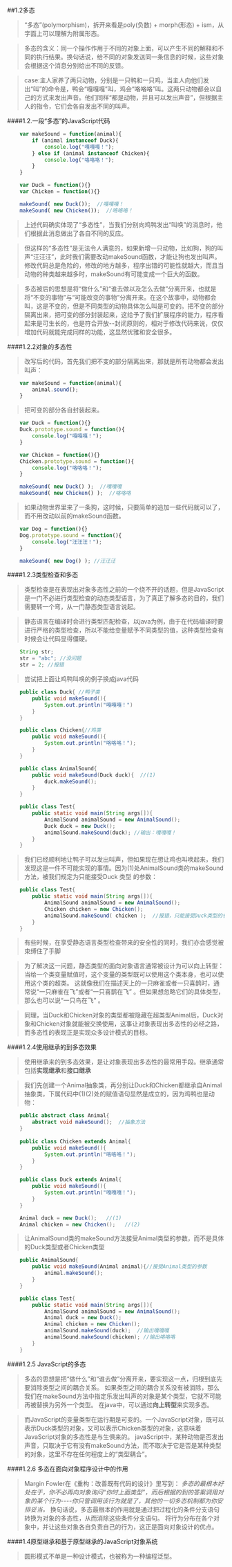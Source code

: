 ##1.2多态

> “多态”(polymorphism)，拆开来看是poly(负数) + morph(形态) + ism，从字面上可以理解为附属形态。

>多态的含义：同一个操作作用于不同的对象上面，可以产生不同的解释和不同的执行结果。换句话说，给不同的对象发送同一条信息的时候，这些对象会根据这个消息分别给出不同的反馈。

>case:主人家养了两只动物，分别是一只鸭和一只鸡，当主人向他们发出“叫”的命令是，鸭会“嘎嘎嘎”叫，鸡会“咯咯咯”叫。这两只动物都会以自己的方式来发出声音。他们同样“都是动物，并且可以发出声音”，但根据主人的指令，它们会各自发出不同的叫声。

####1.2.一段“多态”的JavaScript代码
```javascript
    var makeSound = function(animal){
        if (animal instanceof Duck){
            console.log("嘎嘎嘎！");
        } else if (animal instanceof Chicken){
            console.log("咯咯咯！");
        }
    }

    var Duck = function(){}
    var Chicken = function(){}

    makeSound( new Duck());  //嘎嘎嘎！
    makeSound( new Chicken());  //咯咯咯！
```

>上述代码确实体现了“多态性”，当我们分别向鸡鸭发出“叫唤”的消息时，他们根据此消息做出了各自不同的反应。

>但这样的“多态性”是无法令人满意的，如果新增一只动物，比如狗，狗的叫声“汪汪汪”，此时我们需要改动makeSound函数，才能让狗也发出叫声。修改代码总是危险的，修改的地方越多，程序出错的可能性就越大，而且当动物的种类越来越多时，makeSound有可能变成一个巨大的函数。

>多态被后的思想是将“做什么”和“谁去做以及怎么去做”分离开来，也就是将“不变的事物”与“可能改变的事物”分离开来。在这个故事中，动物都会叫，这是不变的，但是不同类型的动物具体怎么叫是可变的。把不变的部分隔离出来，把可变的部分封装起来，这给予了我们扩展程序的能力，程序看起来是可生长的，也是符合开放--封闭原则的，相对于修改代码来说，仅仅增加代码就能完成同样的功能，这显然优雅和安全很多。

####1.2.2对象的多态性

>改写后的代码，首先我们把不变的部分隔离出来，那就是所有动物都会发出叫声：

```javascript
    var makeSound = function(animal){
        animal.sound();
    }
```

>把可变的部分各自封装起来。

```javascript
    var Duck = function(){}
    Duck.prototype.sound = function(){
        console.log("嘎嘎嘎！");
    }

    var Chicken = function(){}
    Chicken.prototype.sound = function(){
        console.log("咯咯咯！");
    }

    makeSound( new Duck() );  //嘎嘎嘎
    makeSound( new Chicken() );  //咯咯咯
```

>如果动物世界里来了一条狗，这时候，只要简单的追加一些代码就可以了，而不用改动以前的makeSound函数。

```javascript
    var Dog = function(){}
    Dog.prototype.sound = function(){
        console.log("汪汪汪！");
    }

    makeSound( new Dog() ); //汪汪汪
```

####1.2.3类型检查和多态

>类型检查是在表现出对象多态性之前的一个绕不开的话题，但是JavaScript是一门不必进行类型检查的动态类型语言，为了真正了解多态的目的，我们需要转一个弯，从一门静态类型语言说起。

>静态语言在编译时会进行类型匹配检查，以java为例，由于在代码编译时要进行严格的类型检查，所以不能给变量赋予不同类型的值，这种类型检查有时候会让代码显得僵硬。

```java
    String str;
    str = "abc"; //没问题
    str = 2; //报错
```

>尝试把上面让鸡鸭叫唤的例子换成java代码

```java
    public class Duck{ //鸭子类
        public void makeSound(){
            System.out.println("嘎嘎嘎！")
        }
    }

    public class Chicken{//鸡类
        public void makeSound(){
            System.out.println("咯咯咯！");
        }
    }

    public class AnimalSound{
        public void makeSound(Duck duck){  //(1)
            duck.makeSound();
        }
    }

    public class Test{
        public static void main(String args[]){
            AnimalSound animalSound = new AnimalSound();
            Duck duck = new Duck();
            animalSound.makeSound(duck); //输出：嘎嘎嘎！
        }
    }
```

>我们已经顺利地让鸭子可以发出叫声，但如果现在想让鸡也叫唤起来，我们发现这是一件不可能实现的事情。因为(1)处AnimalSound类的makeSound方法，被我们规定为只能接受Duck 类型
的参数：

```java
    public class Test{
        public static void main(String args[]){
            AnimalSound animalSound = new AnimalSound();
            Chicken chicken = new Chicken();
            animalSound.makeSound( chicken );  //报错，只能接受Duck类型的参数
        }
    }
```

>有些时候，在享受静态语言类型检查带来的安全性的同时，我们亦会感觉被束缚住了手脚

>为了解决这一问题，静态类型的面向对象语言通常被设计为可以向上转型：当给一个类变量赋值时，这个变量的类型既可以使用这个类本身，也可以使用这个类的超类。
这就像我们在描述天上的一只麻雀或者一只喜鹊时，通常说“一只麻雀在飞”或者“一只喜鹊在飞” 。但如果想忽略它们的具体类型，那么也可以说“一只鸟在飞” 。

>同理，当Duck和Chicken对象的类型都被隐藏在超类型Animal后，Duck对象和Chicken对象就能被交换使用，这事让对象表现出多态性的必经之路，而多态性的表现正是实现众多设计模式的目标。

####1.2.4使用继承的到多态效果

>使用继承来的到多态效果，是让对象表现出多态性的最常用手段。继承通常包括**实现继承**和**接口继承**

>我们先创建一个Animal抽象类，再分别让Duck和Chicken都继承自Animal抽象类，下属代码中(1)(2)处的赋值语句显然是成立的，因为鸡鸭也是动物：

```java
    public abstract class Animal{
        abstract void makeSound();  //抽象方法
    }
    
    public class Chicken extends Animal{
        public void makeSound(){
            System.out.println("咯咯咯！");
        }
    }

    public class Duck extends Animal{
        public void makeSound(){
            System.out.println("嘎嘎嘎！");
        }
    }

    Animal duck = new Duck();   //(1)
    Animal chicken = new Chicken();   //(2)
```

>让AnimalSound类的makeSound方法接受Animal类型的参数，而不是具体的Duck类型或者Chicken类型

```java
    public AnimalSound{
        public void makeSound(Animal animal){//接受Animal类型的参数
            animal.makeSound();
        }
    }

    public class Test{
        public static void main(String args[]){
            AnimalSound animalSound = new AnimalSound();
            Animal duck = new Duck();
            Animal chicken = new Chicken();
            animalSound.makeSound(duck);  //输出嘎嘎嘎
            animalSound.makeSound(chicken); //输出咯咯咯
        }
    }
```

####1.2.5 JavaScript的多态

>多态的思想是把“做什么”和“谁去做”分离开来，要实现这一点，归根到底先要消除类型之间的耦合关系。
如果类型之间的耦合关系没有被消除，那么我们在makeSound方法中指定乐发出叫声的对象是某个类型，它就不可能再被替换为另外一个类型。
在java中，可以通过**向上转型**来实现多态。

>而JavaScript的变量类型在运行期是可变的。一个JavaScript对象，既可以表示Duck类型的对象，又可以表示Chicken类型的对象，这意味着JavaScript对象的多态性是与生俱来的。
>javaScript中，某种动物是否发出声音，只取决于它有没有makeSound方法，而不取决于它是否是某种类型的对象，这里不存在任何程度上的“类型耦合”。

####1.2.6 多态在面向对象程序设计中的作用

>Margin Fowler在《重构：改善既有代码的设计》里写到：
*多态的最根本好处在于，你不必再向对象询问“你时上面类型”，而后根据的到的答案调用对象的某个行为----你只管调用该行为就是了，其他的一切多态机制都为你安排妥当。*
>换句话说，多态最根本的作用就是通过把过程化的条件分支语句转换为对象的多态性，从而消除这些条件分支语句。
>将行为分布在各个对象中，并让这些对象各自负责自己的行为，这正是面向对象设计的优点。



####1.4原型继承和基于原型继承的JavaScript对象系统

>圆形模式不单是一种设计模式，也被称为一种编程泛型。